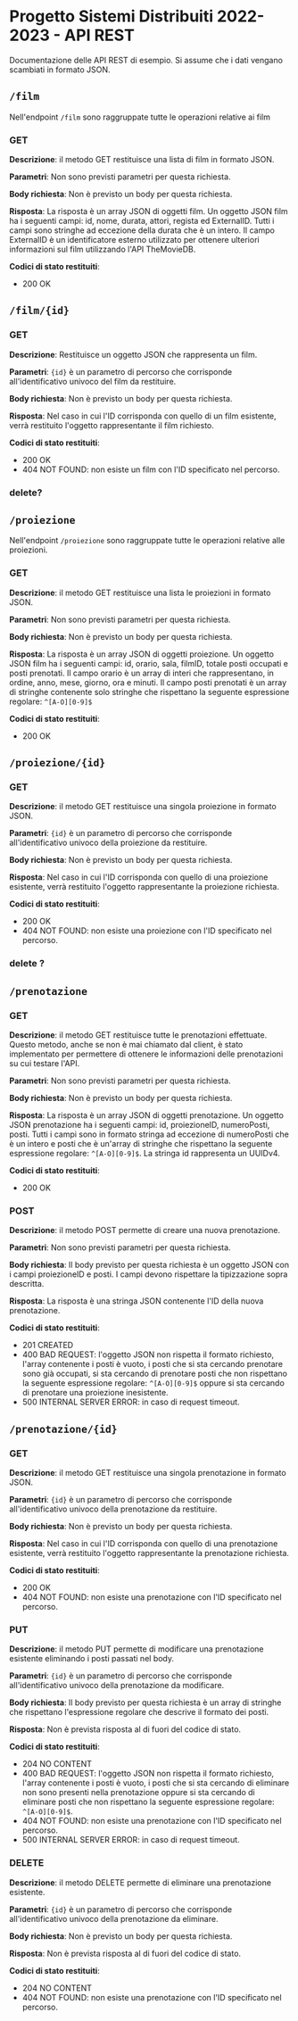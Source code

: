 # Progetto Sistemi Distribuiti 2022-2023 - API REST

Documentazione delle API REST di esempio. Si assume che i dati vengano scambiati in formato JSON.

## `/film`

Nell'endpoint `/film` sono raggruppate tutte le operazioni relative ai film

### GET

**Descrizione**: il metodo GET restituisce una lista di film in formato JSON.

**Parametri**: Non sono previsti parametri per questa richiesta.

**Body richiesta**: Non è previsto un body per questa richiesta.

**Risposta**: La risposta è un array JSON di oggetti film. Un oggetto JSON film ha i seguenti campi: id, nome, durata, attori, regista ed ExternalID. Tutti i campi sono stringhe ad eccezione della durata che è un intero. Il campo ExternalID è un identificatore esterno utilizzato per ottenere ulteriori informazioni sul film utilizzando l'API TheMovieDB.

**Codici di stato restituiti**:

* 200 OK

## `/film/{id}`

### GET

**Descrizione**: Restituisce un oggetto JSON che rappresenta un film.

**Parametri**: `{id}` è un parametro di percorso che corrisponde all'identificativo univoco del film da restituire.

**Body richiesta**: Non è previsto un body per questa richiesta.

**Risposta**: Nel caso in cui l'ID corrisponda con quello di un film esistente, verrà restituito l'oggetto rappresentante il film richiesto.

**Codici di stato restituiti**:

* 200 OK
* 404 NOT FOUND: non esiste un film con l'ID specificato nel percorso.

### delete?

## `/proiezione`

Nell'endpoint `/proiezione` sono raggruppate tutte le operazioni relative alle proiezioni.

### GET

**Descrizione**: il metodo GET restituisce una lista le proiezioni in formato JSON.

**Parametri**: Non sono previsti parametri per questa richiesta.

**Body richiesta**: Non è previsto un body per questa richiesta.

**Risposta**: La risposta è un array JSON di oggetti proiezione. Un oggetto JSON film ha i seguenti campi: id, orario, sala, filmID, totale posti occupati e posti prenotati. Il campo orario è un array di interi che rappresentano, in ordine, anno, mese, giorno, ora e minuti. Il campo posti prenotati è un array di stringhe contenente solo stringhe che rispettano la seguente espressione regolare: `^[A-O][0-9]$`

**Codici di stato restituiti**:

* 200 OK

## `/proiezione/{id}`

### GET

**Descrizione**: il metodo GET restituisce una singola proiezione in formato JSON.

**Parametri**: `{id}` è un parametro di percorso che corrisponde all'identificativo univoco della proiezione da restituire.

**Body richiesta**: Non è previsto un body per questa richiesta.

**Risposta**: Nel caso in cui l'ID corrisponda con quello di una proiezione esistente, verrà restituito l'oggetto rappresentante la proiezione richiesta.

**Codici di stato restituiti**:

* 200 OK
* 404 NOT FOUND: non esiste una proiezione con l'ID specificato nel percorso.

### delete ?

## `/prenotazione`

### GET

**Descrizione**: il metodo GET restituisce tutte le prenotazioni effettuate. Questo metodo, anche se non è mai chiamato dal client, è stato implementato per permettere di ottenere le informazioni delle prenotazioni su cui testare l'API.

**Parametri**: Non sono previsti parametri per questa richiesta.

**Body richiesta**: Non è previsto un body per questa richiesta.

**Risposta**: La risposta è un array JSON di oggetti prenotazione. Un oggetto JSON prenotazione ha i seguenti campi: id, proiezioneID, numeroPosti, posti. Tutti i campi sono in formato stringa ad eccezione di numeroPosti che è un intero e posti che è un'array di stringhe che rispettano la seguente espressione regolare: `^[A-O][0-9]$`. La stringa id rappresenta un UUIDv4.

**Codici di stato restituiti**:

* 200 OK

### POST

**Descrizione**: il metodo POST permette di creare una nuova prenotazione.

**Parametri**: Non sono previsti parametri per questa richiesta.

**Body richiesta**: Il body previsto per questa richiesta è un oggetto JSON con i campi proiezioneID e posti. I campi devono rispettare la tipizzazione sopra descritta.

**Risposta**: La risposta è una stringa JSON contenente l'ID della nuova prenotazione.

**Codici di stato restituiti**:

* 201 CREATED
* 400 BAD REQUEST: l'oggetto JSON non rispetta il formato richiesto, l'array contenente i posti è vuoto, i posti che si sta cercando prenotare sono già occupati, si sta cercando di prenotare posti che non rispettano la seguente espressione regolare: `^[A-O][0-9]$` oppure si sta cercando di prenotare una proiezione inesistente.
* 500 INTERNAL SERVER ERROR: in caso di request timeout.

## `/prenotazione/{id}`

### GET

**Descrizione**: il metodo GET restituisce una singola prenotazione in formato JSON.

**Parametri**: `{id}` è un parametro di percorso che corrisponde all'identificativo univoco della prenotazione da restituire.

**Body richiesta**: Non è previsto un body per questa richiesta.

**Risposta**: Nel caso in cui l'ID corrisponda con quello di una prenotazione esistente, verrà restituito l'oggetto rappresentante la prenotazione richiesta.

**Codici di stato restituiti**:

* 200 OK
* 404 NOT FOUND: non esiste una prenotazione con l'ID specificato nel percorso.

### PUT

**Descrizione**: il metodo PUT permette di modificare una prenotazione esistente eliminando i posti passati nel body.

**Parametri**: `{id}` è un parametro di percorso che corrisponde all'identificativo univoco della prenotazione da modificare.

**Body richiesta**: Il body previsto per questa richiesta è un array di stringhe che rispettano l'espressione regolare che descrive il formato dei posti.

**Risposta**: Non è prevista risposta al di fuori del codice di stato.

**Codici di stato restituiti**:

* 204 NO CONTENT
* 400 BAD REQUEST: l'oggetto JSON non rispetta il formato richiesto, l'array contenente i posti è vuoto, i posti che si sta cercando di eliminare non sono presenti nella prenotazione oppure si sta cercando di eliminare posti che non rispettano la seguente espressione regolare: `^[A-O][0-9]$`.
* 404 NOT FOUND: non esiste una prenotazione con l'ID specificato nel percorso.
* 500 INTERNAL SERVER ERROR: in caso di request timeout.

### DELETE

**Descrizione**: il metodo DELETE permette di eliminare una prenotazione esistente.

**Parametri**: `{id}` è un parametro di percorso che corrisponde all'identificativo univoco della prenotazione da eliminare.

**Body richiesta**: Non è previsto un body per questa richiesta.

**Risposta**: Non è prevista risposta al di fuori del codice di stato.

**Codici di stato restituiti**:

* 204 NO CONTENT
* 404 NOT FOUND: non esiste una prenotazione con l'ID specificato nel percorso.
